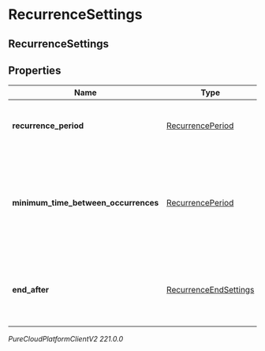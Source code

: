 # RecurrenceSettings

## RecurrenceSettings

## Properties

|Name | Type | Description | Notes|
|------------ | ------------- | ------------- | -------------|
| **recurrence_period** | [RecurrencePeriod](RecurrencePeriod) | The recurrence period of the activity plan | |
| **minimum_time_between_occurrences** | [RecurrencePeriod](RecurrencePeriod) | Constraint indicating the minimum time in hours between recurrences of the activity plan | |
| **end_after** | [RecurrenceEndSettings](RecurrenceEndSettings) | Settings controlling when to end the recurrence for the activity plan | |



_PureCloudPlatformClientV2 221.0.0_
